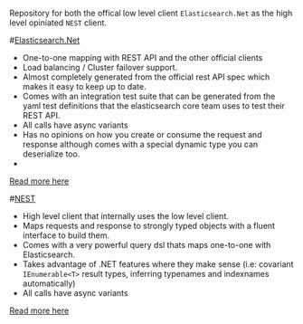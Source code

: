 
Repository for both the offical low level client `Elasticsearch.Net` as the high level opiniated `NEST` client.

#[Elasticsearch.Net](src/Elasticsearch.Net)

* One-to-one mapping with REST API and the other official clients
* Load balancing / Cluster failover support.
* Almost completely generated from the official rest API spec which makes it easy to keep up to date.
* Comes with an integration test suite that can be generated from the yaml test definitions that the elasticsearch core team uses to test their REST API.
* All calls have async variants
* Has no opinions on how you create or consume the request and response although comes with a special dynamic type you can deserialize too.
* 
[Read more here](src/Elasticsearch.Net)

#[NEST](src/NEST)
* High level client that internally uses the low level client.
* Maps requests and response to strongly typed objects with a fluent interface to build them.
* Comes with a very powerful query dsl thats maps one-to-one with Elasticsearch.
* Takes advantage of .NET features where they make sense (i.e: covariant `IEnumerable<T>` result types, inferring typenames and indexnames automatically)
* All calls have async variants

[Read more here](src/NEST)